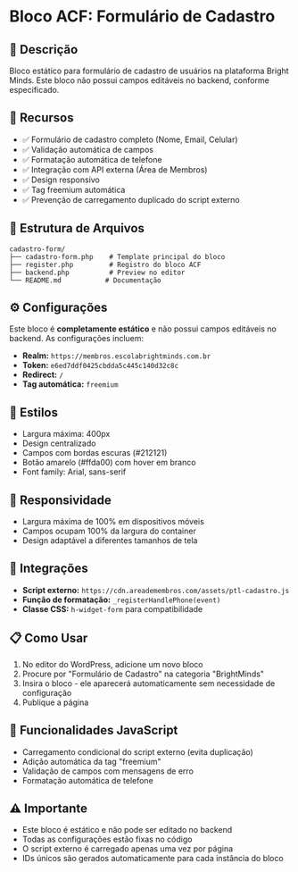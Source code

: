 # Bloco ACF: Formulário de Cadastro

## 📝 Descrição
Bloco estático para formulário de cadastro de usuários na plataforma Bright Minds. Este bloco não possui campos editáveis no backend, conforme especificado.

## 🔧 Recursos
- ✅ Formulário de cadastro completo (Nome, Email, Celular)
- ✅ Validação automática de campos
- ✅ Formatação automática de telefone
- ✅ Integração com API externa (Área de Membros)
- ✅ Design responsivo
- ✅ Tag freemium automática
- ✅ Prevenção de carregamento duplicado do script externo

## 📂 Estrutura de Arquivos
```
cadastro-form/
├── cadastro-form.php    # Template principal do bloco
├── register.php         # Registro do bloco ACF
├── backend.php          # Preview no editor
└── README.md           # Documentação
```

## ⚙️ Configurações
Este bloco é **completamente estático** e não possui campos editáveis no backend. As configurações incluem:

- **Realm:** `https://membros.escolabrightminds.com.br`
- **Token:** `e6ed7ddf0425cbdda5c445c140d32c8c`
- **Redirect:** `/`
- **Tag automática:** `freemium`

## 🎨 Estilos
- Largura máxima: 400px
- Design centralizado
- Campos com bordas escuras (#212121)
- Botão amarelo (#ffda00) com hover em branco
- Font family: Arial, sans-serif

## 📱 Responsividade
- Largura máxima de 100% em dispositivos móveis
- Campos ocupam 100% da largura do container
- Design adaptável a diferentes tamanhos de tela

## 🔗 Integrações
- **Script externo:** `https://cdn.areademembros.com/assets/ptl-cadastro.js`
- **Função de formatação:** `_registerHandlePhone(event)`
- **Classe CSS:** `h-widget-form` para compatibilidade

## 📋 Como Usar
1. No editor do WordPress, adicione um novo bloco
2. Procure por "Formulário de Cadastro" na categoria "BrightMinds"
3. Insira o bloco - ele aparecerá automaticamente sem necessidade de configuração
4. Publique a página

## 🚀 Funcionalidades JavaScript
- Carregamento condicional do script externo (evita duplicação)
- Adição automática da tag "freemium"
- Validação de campos com mensagens de erro
- Formatação automática de telefone

## ⚠️ Importante
- Este bloco é estático e não pode ser editado no backend
- Todas as configurações estão fixas no código
- O script externo é carregado apenas uma vez por página
- IDs únicos são gerados automaticamente para cada instância do bloco
